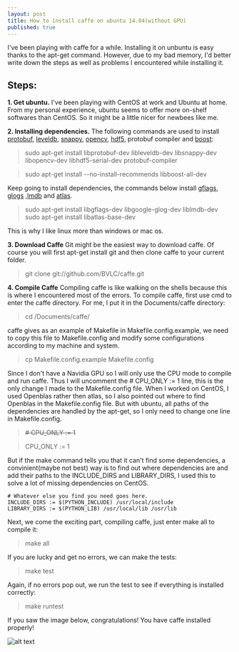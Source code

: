 ```yaml
---
layout: post
title: How to install caffe on ubuntu 14.04(without GPU)
published: true
---
```





I've been playing with caffe for a while. Installing it on unbuntu is easy thanks to the apt-get command. However, due to my bad memory, I'd better write down the steps as well as problems I encountered while installing it. 
## Steps:
**1. Get ubuntu.**
I've been playing with CentOS at work and Ubuntu at home. From my personal experience, ubuntu seems to offer more on-shelf softwares than CentOS. So it might be a little nicer for newbees like me.

**2. Installing dependencies.** 
The following commands are used to install [protobuf](https://developers.google.com/protocol-buffers/docs/overview), [leveldb](http://leveldb.org/), [snappy](https://github.com/google/snappy), [opencv](http://opencv.org/), [hdf5](https://www.hdfgroup.org/HDF5/), protobuf compiler and [boost](http://www.boost.org/):

> sudo apt-get install libprotobuf-dev libleveldb-dev libsnappy-dev libopencv-dev libhdf5-serial-dev protobuf-compiler

> sudo apt-get install --no-install-recommends libboost-all-dev

Keep going to install dependencies, the commands below install [gflags](https://github.com/gflags/gflags), [glogs](https://code.google.com/p/google-glog/) ,[lmdb](https://lmdb.readthedocs.org/en/release/) and [atlas](http://math-atlas.sourceforge.net/).

> sudo apt-get install libgflags-dev libgoogle-glog-dev liblmdb-dev
> sudo apt-get install libatlas-base-dev

This is why I like linux more than windows or mac os.

**3. Download Caffe**
Git might be the easiest way to download caffe. Of course you will first apt-get install git and then clone caffe to your current folder.

> git clone git://github.com/BVLC/caffe.git

**4. Compile Caffe**
Compiling caffe is like walking on the shells because this is where I encountered most of the errors. To compile caffe, first use cmd to enter the caffe directory. For me, I put it in the Documents/caffe directory:

> cd /Documents/caffe/

caffe gives as an example of Makefile in Makefile.config.example, we need to copy this file to Makefile.config and modify some configurations according to my machine and system. 

> cp Makefile.config.example Makefile.config

Since I don't have a Navidia GPU so I will only use the CPU mode to compile and run caffe. Thus I will uncomment the # CPU_ONLY := 1 line, this is the only change I made to the Makefile.config file. When I worked on CentOS, I used Openblas rather then atlas, so I also pointed out where to find Openblas in the Makefile.config file. But with ubuntu, all paths of the dependencies are handled by the apt-get, so I only need to change one line in Makefile.config. 

> ~~# CPU_ONLY := 1~~

> CPU_ONLY := 1

But if the make command tells you that it can't find some dependencies, a convinient(maybe not best) way is to find out where dependencies are and add their paths to the INCLUDE_DIRS and LIBRARY_DIRS, I used this to solve a lot of missing dependencies on CentOS.
```
# Whatever else you find you need goes here.
INCLUDE_DIRS := $(PYTHON_INCLUDE) /usr/local/include
LIBRARY_DIRS := $(PYTHON_LIB) /usr/local/lib /usr/lib
```

Next, we come the exciting part, compiling caffe, just enter make all to compile it:
> make all

If you are lucky and get no errors, we can make the tests:
> make test

Again, if no errors pop out, we run the test to see if everything is installed correctly:
> make runtest

If you saw the image below, congratulations! You have caffe installed properly!

![alt text](https://github.com/sunshineatnoon/sunshineatnoon.github.io/blob/master/images/runtest-success.png "successfully running all tests")

